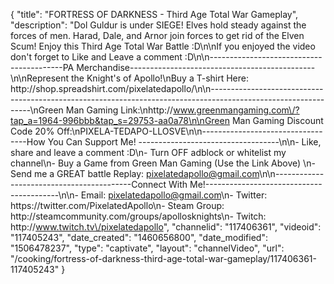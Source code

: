 {
    "title": "FORTRESS OF DARKNESS - Third Age Total War Gameplay",
    "description": "Dol Guldur is under SIEGE!  Elves hold steady against the forces of men.  Harad, Dale, and Arnor join forces to get rid of the Elven Scum!  Enjoy this Third Age Total War Battle :D\n\nIf you enjoyed the video don't forget to Like and Leave a comment :D\n\n-----------------------------------------PA Merchandise----------------------------------------------\n\nRepresent the Knight's of Apollo!\nBuy a T-shirt Here: http:\/\/shop.spreadshirt.com\/pixelatedapollo\/\n\n---------------------------------------------------------------------------------------------------------------\nGreen Man Gaming Link:\nhttp:\/\/www.greenmangaming.com\/?tap_a=1964-996bbb&tap_s=29753-aa0a78\n\nGreen Man Gaming Discount Code 20% Off:\nPIXELA-TEDAPO-LLOSVE\n\n----------------------------------How You Can Support Me! -----------------------------------\n\n- Like, share and leave a comment :D\n- Turn OFF adblock or whitelist my channel\n- Buy a Game from Green Man Gaming (Use the Link Above) \n- Send me a GREAT battle Replay: pixelatedapollo@gmail.com\n\n------------------------------------------Connect With Me!-----------------------------------------\n\n- Email: pixelatedapollo@gmail.com\n- Twitter: https:\/\/twitter.com\/PixelatedApollo\n- Steam Group:  http:\/\/steamcommunity.com\/groups\/apollosknights\n- Twitch: http:\/\/www.twitch.tv\/pixelatedapollo",
    "channelid": "117406361",
    "videoid": "117405243",
    "date_created": "1460656800",
    "date_modified": "1506478237",
    "type": "captivate",
    "layout": "channelVideo",
    "url": "\/cooking\/fortress-of-darkness-third-age-total-war-gameplay\/117406361-117405243"
}